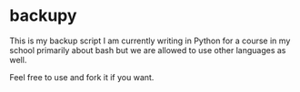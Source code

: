 backupy
=======

This is my backup script I am currently writing in Python for a
course in my school primarily about bash but we are allowed to use
other languages as well.

Feel free to use and fork it if you want.
